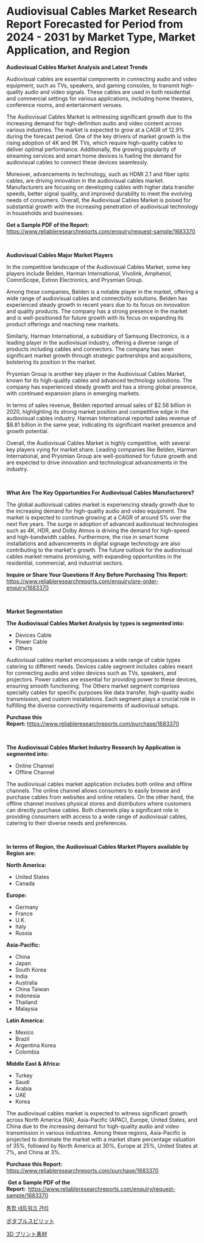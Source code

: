 <p><h1>Audiovisual Cables Market Research Report Forecasted for Period from 2024 -  2031 by Market Type, Market Application, and Region</h1></p><p><strong>Audiovisual Cables Market Analysis and Latest Trends</strong></p>
<p><p>Audiovisual cables are essential components in connecting audio and video equipment, such as TVs, speakers, and gaming consoles, to transmit high-quality audio and video signals. These cables are used in both residential and commercial settings for various applications, including home theaters, conference rooms, and entertainment venues.</p><p>The Audiovisual Cables Market is witnessing significant growth due to the increasing demand for high-definition audio and video content across various industries. The market is expected to grow at a CAGR of 12.9% during the forecast period. One of the key drivers of market growth is the rising adoption of 4K and 8K TVs, which require high-quality cables to deliver optimal performance. Additionally, the growing popularity of streaming services and smart home devices is fueling the demand for audiovisual cables to connect these devices seamlessly.</p><p>Moreover, advancements in technology, such as HDMI 2.1 and fiber optic cables, are driving innovation in the audiovisual cables market. Manufacturers are focusing on developing cables with higher data transfer speeds, better signal quality, and improved durability to meet the evolving needs of consumers. Overall, the Audiovisual Cables Market is poised for substantial growth with the increasing penetration of audiovisual technology in households and businesses.</p></p>
<p><strong>Get a Sample PDF of the Report:&nbsp;</strong> <a href="https://www.reliableresearchreports.com/enquiry/request-sample/1683370">https://www.reliableresearchreports.com/enquiry/request-sample/1683370</a></p>
<p>&nbsp;</p>
<p><strong>Audiovisual Cables Major Market Players</strong></p>
<p><p>In the competitive landscape of the Audiovisual Cables Market, some key players include Belden, Harman International, Vivolink, Amphenol, CommScope, Extron Electronics, and Prysmian Group.</p><p>Among these companies, Belden is a notable player in the market, offering a wide range of audiovisual cables and connectivity solutions. Belden has experienced steady growth in recent years due to its focus on innovation and quality products. The company has a strong presence in the market and is well-positioned for future growth with its focus on expanding its product offerings and reaching new markets.</p><p>Similarly, Harman International, a subsidiary of Samsung Electronics, is a leading player in the audiovisual industry, offering a diverse range of products including cables and connectors. The company has seen significant market growth through strategic partnerships and acquisitions, bolstering its position in the market.</p><p>Prysmian Group is another key player in the Audiovisual Cables Market, known for its high-quality cables and advanced technology solutions. The company has experienced steady growth and has a strong global presence, with continued expansion plans in emerging markets.</p><p>In terms of sales revenue, Belden reported annual sales of $2.56 billion in 2020, highlighting its strong market position and competitive edge in the audiovisual cables industry. Harman International reported sales revenue of $8.81 billion in the same year, indicating its significant market presence and growth potential.</p><p>Overall, the Audiovisual Cables Market is highly competitive, with several key players vying for market share. Leading companies like Belden, Harman International, and Prysmian Group are well-positioned for future growth and are expected to drive innovation and technological advancements in the industry.</p></p>
<p>&nbsp;</p>
<p><strong>What Are The Key Opportunities For Audiovisual Cables Manufacturers?</strong></p>
<p><p>The global audiovisual cables market is experiencing steady growth due to the increasing demand for high-quality audio and video equipment. The market is expected to continue growing at a CAGR of around 5% over the next five years. The surge in adoption of advanced audiovisual technologies such as 4K, HDR, and Dolby Atmos is driving the demand for high-speed and high-bandwidth cables. Furthermore, the rise in smart home installations and advancements in digital signage technology are also contributing to the market's growth. The future outlook for the audiovisual cables market remains promising, with expanding opportunities in the residential, commercial, and industrial sectors.</p></p>
<p><strong>Inquire or Share Your Questions If Any Before Purchasing This Report:</strong> <a href="https://www.reliableresearchreports.com/enquiry/pre-order-enquiry/1683370">https://www.reliableresearchreports.com/enquiry/pre-order-enquiry/1683370</a></p>
<p>&nbsp;</p>
<p><strong>Market Segmentation</strong></p>
<p><strong>The Audiovisual Cables Market Analysis by types is segmented into:</strong></p>
<p><ul><li>Devices Cable</li><li>Power Cable</li><li>Others</li></ul></p>
<p><p>Audiovisual cables market encompasses a wide range of cable types catering to different needs. Devices cable segment includes cables meant for connecting audio and video devices such as TVs, speakers, and projectors. Power cables are essential for providing power to these devices, ensuring smooth functioning. The Others market segment comprises specialty cables for specific purposes like data transfer, high-quality audio transmission, and custom installations. Each segment plays a crucial role in fulfilling the diverse connectivity requirements of audiovisual setups.</p></p>
<p><strong>Purchase this Report:&nbsp;</strong><a href="https://www.reliableresearchreports.com/purchase/1683370">https://www.reliableresearchreports.com/purchase/1683370</a></p>
<p>&nbsp;</p>
<p><strong>The Audiovisual Cables Market Industry Research by Application is segmented into:</strong></p>
<p><ul><li>Online Channel</li><li>Offline Channel</li></ul></p>
<p><p>The audiovisual cables market application includes both online and offline channels. The online channel allows consumers to easily browse and purchase cables from websites and online retailers. On the other hand, the offline channel involves physical stores and distributors where customers can directly purchase cables. Both channels play a significant role in providing consumers with access to a wide range of audiovisual cables, catering to their diverse needs and preferences.</p></p>
<p>&nbsp;</p>
<p><strong>In terms of Region, the Audiovisual Cables Market Players available by Region are:</strong></p>
<p>
    <p> <strong> North America: </strong>
        <ul>
            <li>United States</li>
            <li>Canada</li>
        </ul>
        </p> 
    <p> <strong> Europe: </strong>
        <ul>
            <li>Germany</li>
            <li>France</li>
            <li>U.K.</li>
            <li>Italy</li>
            <li>Russia</li>
        </ul>
        </p> 
    <p> <strong> Asia-Pacific: </strong>
        <ul>
            <li>China</li>
            <li>Japan</li>
            <li>South Korea</li>
            <li>India</li>
            <li>Australia</li>
            <li>China Taiwan</li>
            <li>Indonesia</li>
            <li>Thailand</li>
            <li>Malaysia</li>
        </ul>
        </p> 
    <p> <strong> Latin America: </strong>
        <ul>
            <li>Mexico</li>
            <li>Brazil</li>
            <li>Argentina Korea</li>
            <li>Colombia</li>
        </ul>
        </p> 
    <p> <strong> Middle East & Africa: </strong>
        <ul>
            <li>Turkey</li>
            <li>Saudi</li>
            <li>Arabia</li>
            <li>UAE</li>
            <li>Korea</li>
        </ul>
    </p>
    </p>
<p><p>The audiovisual cables market is expected to witness significant growth across North America (NA), Asia-Pacific (APAC), Europe, United States, and China due to the increasing demand for high-quality audio and video transmission in various industries. Among these regions, Asia-Pacific is projected to dominate the market with a market share percentage valuation of 35%, followed by North America at 30%, Europe at 25%, United States at 7%, and China at 3%.</p></p>
<p><strong>Purchase this Report: </strong><a href="https://www.reliableresearchreports.com/purchase/1683370">https://www.reliableresearchreports.com/purchase/1683370</a></p>
<p>&nbsp;<strong>Get a Sample PDF of the Report:&nbsp;&nbsp;</strong><a href="https://www.reliableresearchreports.com/enquiry/request-sample/1683370">https://www.reliableresearchreports.com/enquiry/request-sample/1683370</a></p>
<p><strong></strong></p>
<p><p><a href="https://github.com/LanceOlsotn8978/Market-Research-Report-List-1/blob/main/43882868250.md">통합 네트워크 관리</a></p><p><a href="https://github.com/AaronVargas43/Market-Research-Report-List-1/blob/main/60235089102.md">ポタブルスピリット</a></p><p><a href="https://github.com/CloydAbbott2023/Market-Research-Report-List-1/blob/main/72450909103.md">3D プリント素材</a></p></p>